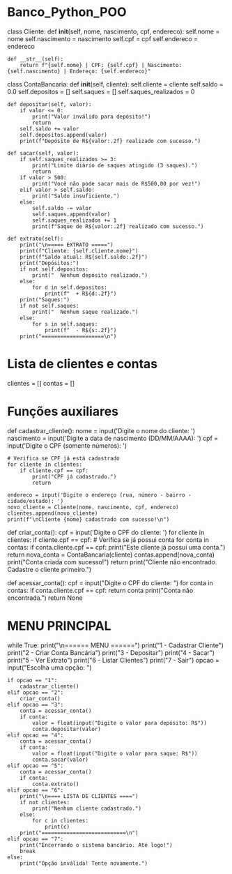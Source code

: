 # Banco_Python_POO

class Cliente:
    def __init__(self, nome, nascimento, cpf, endereco):
        self.nome = nome
        self.nascimento = nascimento
        self.cpf = cpf
        self.endereco = endereco

    def __str__(self):
        return f"{self.nome} | CPF: {self.cpf} | Nascimento: {self.nascimento} | Endereço: {self.endereco}"


class ContaBancaria:
    def __init__(self, cliente):
        self.cliente = cliente
        self.saldo = 0.0
        self.depositos = []
        self.saques = []
        self.saques_realizados = 0

    def depositar(self, valor):
        if valor <= 0:
            print("Valor inválido para depósito!")
            return
        self.saldo += valor
        self.depositos.append(valor)
        print(f"Depósito de R${valor:.2f} realizado com sucesso.")

    def sacar(self, valor):
        if self.saques_realizados >= 3:
            print("Limite diário de saques atingido (3 saques).")
            return
        if valor > 500:
            print("Você não pode sacar mais de R$500,00 por vez!")
        elif valor > self.saldo:
            print("Saldo insuficiente.")
        else:
            self.saldo -= valor
            self.saques.append(valor)
            self.saques_realizados += 1
            print(f"Saque de R${valor:.2f} realizado com sucesso.")

    def extrato(self):
        print("\n===== EXTRATO =====")
        print(f"Cliente: {self.cliente.nome}")
        print(f"Saldo atual: R${self.saldo:.2f}")
        print("Depósitos:")
        if not self.depositos:
            print("  Nenhum depósito realizado.")
        else:
            for d in self.depositos:
                print(f"  + R${d:.2f}")
        print("Saques:")
        if not self.saques:
            print("  Nenhum saque realizado.")
        else:
            for s in self.saques:
                print(f"  - R${s:.2f}")
        print("====================\n")


# Lista de clientes e contas
clientes = []
contas = []

# Funções auxiliares

def cadastrar_cliente():
    nome = input('Digite o nome do cliente: ')
    nascimento = input('Digite a data de nascimento (DD/MM/AAAA): ')
    cpf = input('Digite o CPF (somente números): ')

    # Verifica se CPF já está cadastrado
    for cliente in clientes:
        if cliente.cpf == cpf:
            print("CPF já cadastrado.")
            return

    endereco = input('Digite o endereço (rua, número - bairro - cidade/estado): ')
    novo_cliente = Cliente(nome, nascimento, cpf, endereco)
    clientes.append(novo_cliente)
    print(f"\nCliente {nome} cadastrado com sucesso!\n")

def criar_conta():
    cpf = input('Digite o CPF do cliente: ')
    for cliente in clientes:
        if cliente.cpf == cpf:
            # Verifica se já possui conta
            for conta in contas:
                if conta.cliente.cpf == cpf:
                    print("Este cliente já possui uma conta.")
                    return
            nova_conta = ContaBancaria(cliente)
            contas.append(nova_conta)
            print("Conta criada com sucesso!")
            return
    print("Cliente não encontrado. Cadastre o cliente primeiro.")

def acessar_conta():
    cpf = input("Digite o CPF do cliente: ")
    for conta in contas:
        if conta.cliente.cpf == cpf:
            return conta
    print("Conta não encontrada.")
    return None


# MENU PRINCIPAL
while True:
    print("\n====== MENU ======")
    print("1 - Cadastrar Cliente")
    print("2 - Criar Conta Bancária")
    print("3 - Depositar")
    print("4 - Sacar")
    print("5 - Ver Extrato")
    print("6 - Listar Clientes")
    print("7 - Sair")
    opcao = input("Escolha uma opção: ")

    if opcao == "1":
        cadastrar_cliente()
    elif opcao == "2":
        criar_conta()
    elif opcao == "3":
        conta = acessar_conta()
        if conta:
            valor = float(input("Digite o valor para depósito: R$"))
            conta.depositar(valor)
    elif opcao == "4":
        conta = acessar_conta()
        if conta:
            valor = float(input("Digite o valor para saque: R$"))
            conta.sacar(valor)
    elif opcao == "5":
        conta = acessar_conta()
        if conta:
            conta.extrato()
    elif opcao == "6":
        print("\n==== LISTA DE CLIENTES ====")
        if not clientes:
            print("Nenhum cliente cadastrado.")
        else:
            for c in clientes:
                print(c)
        print("===========================\n")
    elif opcao == "7":
        print("Encerrando o sistema bancário. Até logo!")
        break
    else:
        print("Opção inválida! Tente novamente.")
